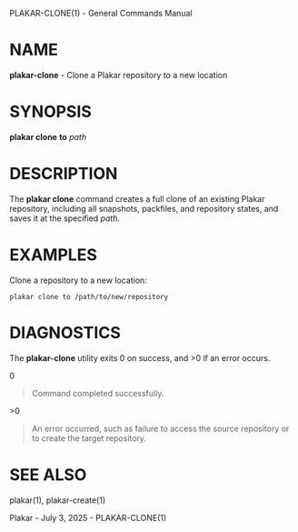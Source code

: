 PLAKAR-CLONE(1) - General Commands Manual

# NAME

**plakar-clone** - Clone a Plakar repository to a new location

# SYNOPSIS

**plakar&nbsp;clone**
**to**
*path*

# DESCRIPTION

The
**plakar clone**
command creates a full clone of an existing Plakar repository,
including all snapshots, packfiles, and repository states, and saves
it at the specified
*path*.

# EXAMPLES

Clone a repository to a new location:

	plakar clone to /path/to/new/repository

# DIAGNOSTICS

The **plakar-clone** utility exits&#160;0 on success, and&#160;&gt;0 if an error occurs.

0

> Command completed successfully.

&gt;0

> An error occurred, such as failure to access the source repository or
> to create the target repository.

# SEE ALSO

plakar(1),
plakar-create(1)

Plakar - July 3, 2025 - PLAKAR-CLONE(1)
